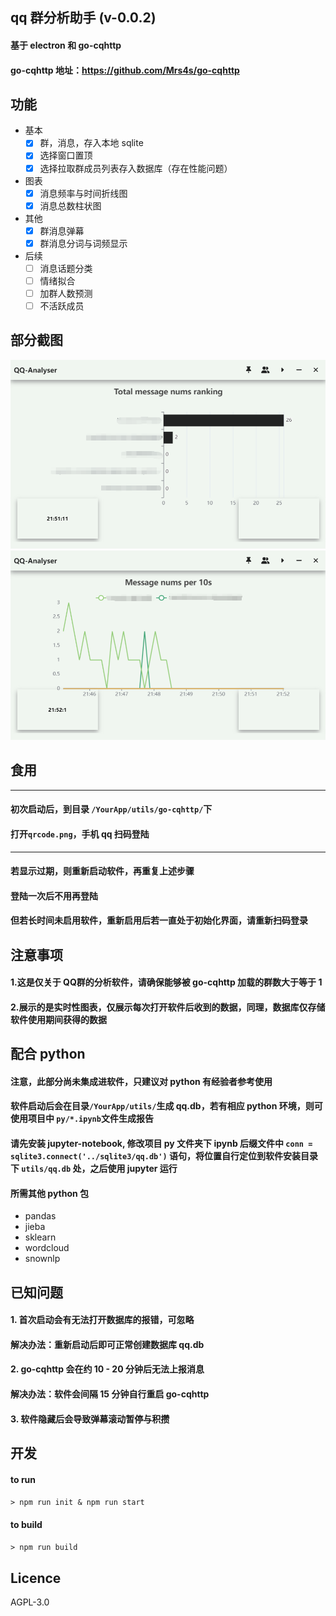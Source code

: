 ## qq 群分析助手 (v-0.0.2)
#### 基于 electron 和 go-cqhttp
#### go-cqhttp 地址：https://github.com/Mrs4s/go-cqhttp
## 功能
* 基本
  - [x] 群，消息，存入本地 sqlite
  - [x] 选择窗口置顶
  - [x] 选择拉取群成员列表存入数据库（存在性能问题）
* 图表
  - [x] 消息频率与时间折线图
  - [x] 消息总数柱状图
* 其他
  - [x] 群消息弹幕
  - [x] 群消息分词与词频显示
* 后续
  - [ ] 消息话题分类
  - [ ] 情绪拟合
  - [ ] 加群人数预测
  - [ ] 不活跃成员
## 部分截图
![image](https://github.com/GentleCold/qq-analyser/blob/master/img/img1.png)
![image](https://github.com/GentleCold/qq-analyser/blob/master/img/img2.png)
## 食用
***
#### 初次启动后，到目录 ```/YourApp/utils/go-cqhttp/```下
#### 打开```qrcode.png```，手机 qq 扫码登陆
***
#### 若显示过期，则重新启动软件，再重复上述步骤
#### 登陆一次后不用再登陆
#### 但若长时间未启用软件，重新启用后若一直处于初始化界面，请重新扫码登录
## 注意事项
#### 1.这是仅关于 QQ群的分析软件，请确保能够被 go-cqhttp 加载的群数大于等于 1
#### 2.展示的是实时性图表，仅展示每次打开软件后收到的数据，同理，数据库仅存储软件使用期间获得的数据
## 配合 python
#### 注意，此部分尚未集成进软件，只建议对 python 有经验者参考使用
#### 软件启动后会在目录```/YourApp/utils/```生成 qq.db，若有相应 python 环境，则可使用项目中 ```py/*.ipynb```文件生成报告
#### 请先安装 jupyter-notebook, 修改项目 py 文件夹下 ipynb 后缀文件中 ```conn = sqlite3.connect('../sqlite3/qq.db')``` 语句，将位置自行定位到软件安装目录下 ```utils/qq.db``` 处，之后使用 jupyter 运行
#### 所需其他 python 包
* pandas
* jieba
* sklearn
* wordcloud
* snownlp
## 已知问题
#### 1. 首次启动会有无法打开数据库的报错，可忽略
#### 解决办法：重新启动后即可正常创建数据库 qq.db
#### 2. go-cqhttp 会在约 10 - 20 分钟后无法上报消息
#### 解决办法：软件会间隔 15 分钟自行重启 go-cqhttp
#### 3. 软件隐藏后会导致弹幕滚动暂停与积攒
## 开发
#### to run
```> npm run init & npm run start```
#### to build
```> npm run build```
## Licence
AGPL-3.0

